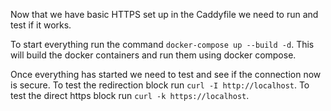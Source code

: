 Now that we have basic HTTPS set up in the Caddyfile we need to run and test if it works. 

To start everything run the command `docker-compose up --build -d`. This will build the docker containers and run them using docker compose. 

Once everything has started we need to test and see if the connection now is secure. To test the redirection block run `curl -I http://localhost`.
To test the direct https block run `curl -k https://localhost`.